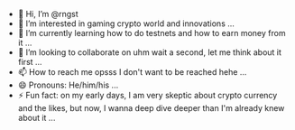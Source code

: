 - 👋 Hi, I’m @rngst
- 👀 I’m interested in gaming crypto world and innovations ...
- 🌱 I’m currently learning how to do testnets and how to earn money from it ...
- 💞️ I’m looking to collaborate on uhm wait a second, let me think about it first ...
- 📫 How to reach me opsss I don't want to be reached hehe ...
- 😄 Pronouns: He/him/his ...
- ⚡ Fun fact: on my early days, I am very skeptic about crypto currency and the likes, but now, I wanna deep dive deeper than I'm already knew about it ...

<!---
rngst/rngst is a ✨ special ✨ repository because its `README.md` (this file) appears on your GitHub profile.
You can click the Preview link to take a look at your changes.
--->
